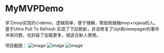 # MyMVPDemo
学习mvp实现的小demo，逻辑简单，便于理解，帮助刚接触mvp+rxjava的人。
基于Ultra Pull To Refresh 实现了下拉刷新，并且修复了Upt和viewpager的事件冲突问题，也封装了加载更多，很适合新人使用。

项目截图：
![image](https://github.com/xu649526275/MyMVPDemo/blob/master/pic/gif01.gif)
![image](https://github.com/xu649526275/MyMVPDemo/blob/master/pic/gif02.gif)
![image](https://github.com/xu649526275/MyMVPDemo/blob/master/pic/01.png)
